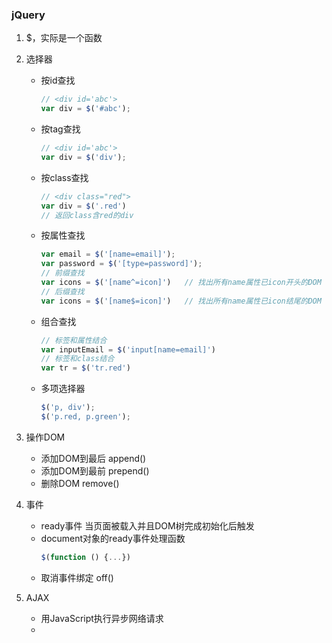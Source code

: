 ### jQuery
1. $，实际是一个函数
2. 选择器
    * 按id查找
        ```JavaScript
        // <div id='abc'>
        var div = $('#abc');
        ```
    * 按tag查找
        ```JavaScript
        // <div id='abc'>
        var div = $('div');
    * 按class查找
        ```JavaScript
        // <div class="red">
        var div = $('.red')
        // 返回class含red的div
    * 按属性查找
        ```JavaScript
        var email = $('[name=email]');
        var password = $('[type=password]');
        // 前缀查找
        var icons = $('[name^=icon]')   // 找出所有name属性已icon开头的DOM
        // 后缀查找
        var icons = $('[name$=icon]')   // 找出所有name属性已icon结尾的DOM
    * 组合查找
        ```JavaScript
        // 标签和属性结合
        var inputEmail = $('input[name=email]') 
        // 标签和class结合
        var tr = $('tr.red')
        ```
    * 多项选择器
        ```JavaScript
        $('p, div');
        $('p.red, p.green');
        ```
3. 操作DOM
    * 添加DOM到最后
        append()
    * 添加DOM到最前
        prepend()
    * 删除DOM
        remove()

4. 事件
    * ready事件
        当页面被载入并且DOM树完成初始化后触发
    * document对象的ready事件处理函数
        ```JavaScript
        $(function () {...}) 
        ```
    * 取消事件绑定
        off()
5. AJAX
    * 用JavaScript执行异步网络请求
    * 
    

